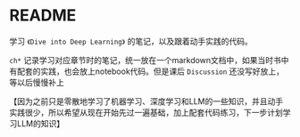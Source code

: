 # README

学习 `《Dive into Deep Learning》` 的笔记，以及跟着动手实践的代码。

`ch*` 记录学习对应章节时的笔记，统一放在一个markdown文档中，如果当时书中有配套的实践，也会放上notebook代码。但是课后 `Discussion` 还没写好放上，等以后慢慢补上

【因为之前只是零散地学习了机器学习、深度学习和LLM的一些知识，并且动手实践很少，所以希望从现在开始先过一遍基础，加上配套代码练习，下一步计划学习LLM的知识】